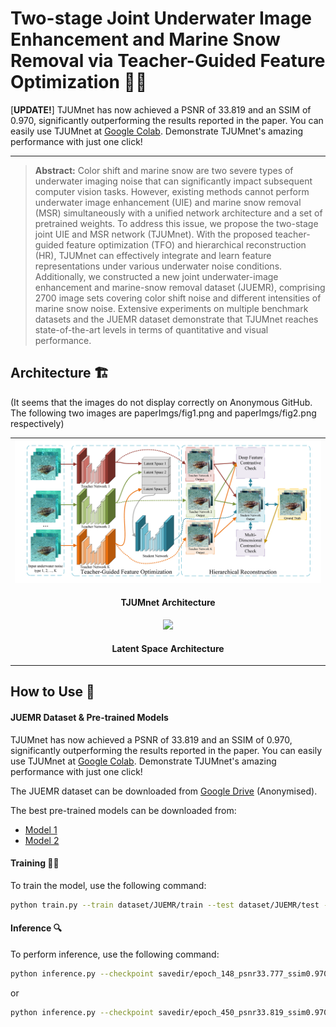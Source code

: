 # Two-stage Joint Underwater Image Enhancement and Marine Snow Removal via Teacher-Guided Feature Optimization 🌊✨

[**UPDATE!**] TJUMnet has now achieved a PSNR of 33.819 and an SSIM of 0.970, significantly outperforming the results reported in the paper. You can easily use TJUMnet at [Google Colab](https://colab.research.google.com/drive/12DC78HlCb9zLKKBkENHV9AF8t7-juvbS?usp=sharing). Demonstrate TJUMnet's amazing performance with just one click!

<hr />

> **Abstract:** Color shift and marine snow are two severe types of underwater imaging noise that can significantly impact subsequent computer vision tasks. However, existing methods cannot perform underwater image enhancement (UIE) and marine snow removal (MSR) simultaneously with a unified network architecture and a set of pretrained weights. To address this issue, we propose the two-stage joint UIE and MSR network (TJUMnet). With the proposed teacher-guided feature optimization (TFO) and hierarchical reconstruction (HR), TJUMnet can effectively integrate and learn feature representations under various underwater noise conditions. Additionally, we constructed a new joint underwater-image enhancement and marine-snow removal dataset (JUEMR), comprising 2700 image sets covering color shift noise and different intensities of marine snow noise. Extensive experiments on multiple benchmark datasets and the JUEMR dataset demonstrate that TJUMnet reaches state-of-the-art levels in terms of quantitative and visual performance.

## Architecture 🏗️
(It seems that the images do not display correctly on Anonymous GitHub. The following two images are paperImgs/fig1.png and paperImgs/fig2.png respectively)
<table>
  <tr>
    <td colspan="2" align="center"> <img src="paperImgs/fig1.png" width="800"> </td>
  </tr>
  <tr>
    <td colspan="2" align="center"><p><b>TJUMnet Architecture</b></p></td>
  </tr>
  <tr>
    <td align="center"> <img src="paperImgs/fig2.png" width="800"> </td>
  </tr>
  <tr>
    <td align="center"><p><b>Latent Space Architecture</b></p></td>
  </tr>
</table>

## How to Use 🚀

#### JUEMR Dataset & Pre-trained Models

TJUMnet has now achieved a PSNR of 33.819 and an SSIM of 0.970, significantly outperforming the results reported in the paper. You can easily use TJUMnet at [Google Colab](https://colab.research.google.com/drive/12DC78HlCb9zLKKBkENHV9AF8t7-juvbS?usp=sharing). Demonstrate TJUMnet's amazing performance with just one click!

The JUEMR dataset can be downloaded from [Google Drive](https://drive.google.com/file/d/1g9KeRR3sv_bxsHMV8HTfUK-E5o4zZ_A-/view?usp=sharing) (Anonymised).

The best pre-trained models can be downloaded from:
- [Model 1](https://drive.google.com/file/d/1OlILJ36JjSKkV8xuQ3WV0XpMy-v1UCfm/view?usp=sharing)
- [Model 2](https://drive.google.com/file/d/126cjMYeX1NFyAGv21PQBW1ywEumvaLZb/view?usp=sharing)

#### Training 🏋️‍♂️
To train the model, use the following command:

```bash
python train.py --train dataset/JUEMR/train --test dataset/JUEMR/test --save-dir savedir --epoch 500 --warmup_epoch 30 --lr 2e-4 --batch_size 1 --num_workers 4
```

#### Inference 🔍

To perform inference, use the following command:
```bash
python inference.py --checkpoint savedir/epoch_148_psnr33.777_ssim0.970 --savedir paper/tjumnet --num_workers 4 --dataset dataset/JUEMR/test
```
or 
```bash
python inference.py --checkpoint savedir/epoch_450_psnr33.819_ssim0.970 --savedir paper/tjumnet --num_workers 4 --dataset dataset/JUEMR/test
```

